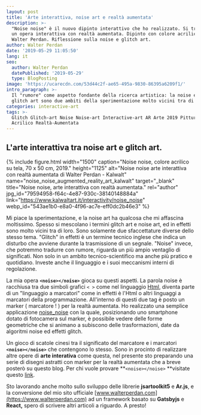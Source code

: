 ```yaml
---
layout: post
title: 'Arte interattiva, noise art e realtà aumentata'
description: >-
  "Noise noise" è il nuovo dipinto interattivo che ho realizzato. Si tratta di
  un opera interattiva con realtà aumentata. Dipinto con colore acrilico da
  Walter Perdan. Riflessione sulla noise e glitch art.
author: Walter Perdan
date: '2019-05-29 11:05:50'
lang: it
seo:
  author: Walter Perdan
  datePublished: '2019-05-29'
  type: BlogPosting
image: 'https://ucarecdn.com/53d44c2f-ae65-495a-9830-86395a6209f1/'
intro_paragraph: >-
  Il "rumore" come aspetto fondante della ricerca artistica: la noise e la
  glitch art sono due ambiti della sperimentazione molto vicini tra di loro.
categories: interactive-art
tags: >-
  Glitch Glitch-art Noise Noise-art Interactive-art AR Arte 2019 Pittura
  Acrilico Realtà-Aumentata
---
```

## L'arte interattiva tra noise art e glitch art.

{% include figure.html width="1500" caption="Noise noise, colore acrilico su tela, 70 x 50 cm, 2019." height="1125" alt="Noise noise arte interattiva con realtà aumentata di Walter Perdan - Kalwalt" name="noise_noise_augmented_reality_art_kalwalt" target="_blank" title="Noise noise, arte interattiva con realtà aumentata." rel="author" jpg_id="79594958-f64c-4e87-930c-38140148884a" link="https://www.kalwaltart.it/interactivity/noise_noise" webp_id="543ae1b0-e8a0-4f96-ac7e-eff0dc2b46e3" %}

Mi piace la sperimentazione, e la noise art ha qualcosa che mi affascina moltissimo. Spesso si mescolano i termini glitch art e noise art, ed in effetti sono molto vicini tra di loro. Sono solamente due sfaccettature diverse dello stesso tema. "Glitch" in effetti è un termine tecnico inglese  che indica un disturbo che avviene durante la trasmissione di un segnale. "Noise" invece, che potremmo tradurre con rumore, riguarda un più ampio ventaglio di significati.  Non solo in un ambito tecnico-scientifico ma anche più pratico e quotidiano. Investe anche il linguaggio e i suoi meccanismi interni di regolazione.

La mia opera **`<noise></noise>`** gioca su questi aspetti. La parola noise è racchiusa tra due simboli grafici `< >` come nel linguaggio [Html](https://it.wikipedia.org/wiki/HTML), diventa parte di un "linguaggio a marcatori" come in effetti è l'Html o altri linguaggi a marcatori della programmazione. All'interno di questi due tag è posto un marker ( marcatore ! ) per la realtà aumentata. Ho realizzato una semplice applicazione [noise_noise](https://www.kalwaltart.it/interactivity/noise_noise) con la quale, posizionando uno smartphone dotato di fotocamera sul marker, è possibile vedere delle forme geometriche che si animano a subiscono delle trasformazioni, date da algoritmi noise ed effetti glitch.

Un gioco di scatole cinesi tra il significato del marcatore e i marcatori **`<noise></noise>`** che contengono lo stesso. Sono in procinto di realizzare altre opere di **arte interativa** come questa, nel presente sto preparando una serie di disegni astratti con marker per la realtà aumentata che a breve posterò su questo blog. Per chi vuole provare **`<noise></noise>`  **visitate questo [link](https://www.kalwaltart.it/interactivity/noise_noise/).

Sto lavorando anche molto sullo sviluppo delle librerie **jsartoolkit5** e **Ar.js**, e la conversione del mio sito ufficiale [www.walterperdan.com](https://www.walterperdan.com) ad un framework basato su **Gatsbyjs** e **React,** spero di scrivere altri articoli a riguardo. A presto!

